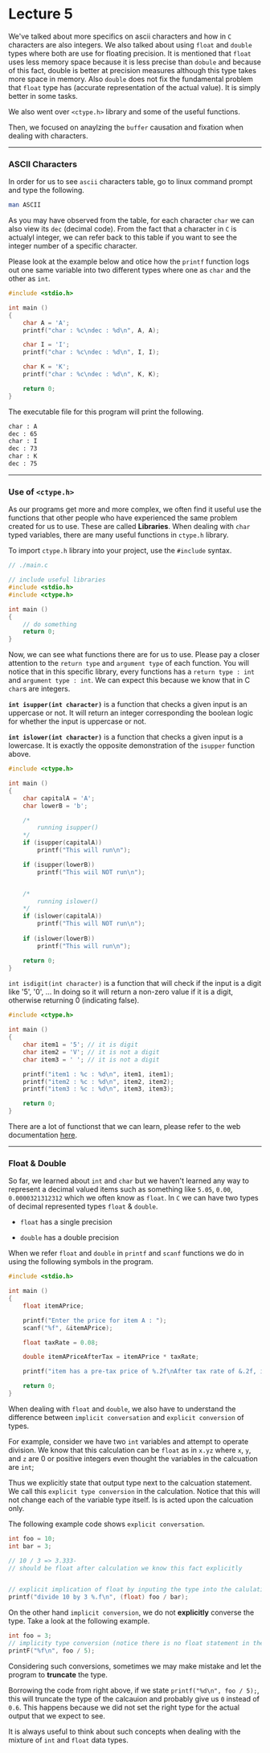 # Lecture 5

We've talked about more specifics on ascii characters and how in `C` characters are also integers. We also talked about using `float` and `double` types where both are use for floating precision. It is mentioned that `float` uses less memory space because it is less precise than `dobule` and because of this fact, double is better at precision measures although this type takes more space in memory. Also `double` does not fix the fundamental problem that `float` type has (accurate representation of the actual value). It is simply better in some tasks.

We also went over `<ctype.h>` library and some of the useful functions.

Then, we focused on anaylzing the `buffer` causation and fixation when dealing with characters.

---

### ASCII Characters

In order for us to see `ascii` characters table, go to linux command prompt and type the following.

```bash
man ASCII
```

As you may have observed from the table, for each character `char` we can also view its `dec` (decimal code). From the fact that a character in `C` is actualyl integer, we can refer back to this table if you want to see the integer number of a specific character.

Please look at the example below and otice how the `printf` function logs out one same variable into two different types where one as `char` and the other as `int`.

```c
#include <stdio.h>

int main ()
{
    char A = 'A';
    printf("char : %c\ndec : %d\n", A, A);

    char I = 'I';
    printf("char : %c\ndec : %d\n", I, I);

    char K = 'K';
    printf("char : %c\ndec : %d\n", K, K);

    return 0;
}
```

The executable file for this program will print the following.

```bash
char : A
dec : 65
char : I
dec : 73
char : K
dec : 75
```

--- 

### Use of `<ctype.h>`

As our programs get more and more complex, we often find it useful use the functions that other people who have experienced the same problem created for us to use. These are called **Libraries**. When dealing with `char` typed variables, there are many useful functions in `ctype.h` library. 

To import `ctype.h` library into your project, use the `#include` syntax.

```c
// ./main.c

// include useful libraries
#include <stdio.h>
#include <ctype.h>

int main ()
{
    // do something
    return 0;
}
```

Now, we can see what functions there are for us to use. Please pay a closer attention to the `return type` and `argument type` of each function. You will notice that in this specific library, every functions has a `return type : int` and `argument type : int`. We can expect this because we know that in C `char`s are integers.

**`int isupper(int character)`** is a function that checks a given input is an uppercase or not. It will return an integer corresponding the boolean logic for whether the input is uppercase or not.

**`int islower(int character)`** is a function that checks a given input is a lowercase. It is exactly the opposite demonstration of the `isupper` function above.

```c
#include <ctype.h>

int main ()
{
    char capitalA = 'A';
    char lowerB = 'b';

    /*
        running isupper()
    */
    if (isupper(capitalA))
        printf("This will run\n");

    if (isupper(lowerB))
        printf("This wiil NOT run\n");


    /*
        running islower()
    */
    if (islower(capitalA))
        printf("This will NOT run\n");
    
    if (islower(lowerB))
        printf("This will run\n");

    return 0;
}

```

`int isdigit(int character)` is a function that will check if the input is a digit like '5', '0', ... In doing so it will return a non-zero value if it is a digit, otherwise returning 0 (indicating false).

```c
#include <ctype.h>

int main ()
{
    char item1 = '5'; // it is digit
    char item2 = 'V'; // it is not a digit
    char item3 = ' '; // it is not a digit

    printf("item1 : %c : %d\n", item1, item1);
    printf("item2 : %c : %d\n", item2, item2);
    printf("item3 : %c : %d\n", item3, item3);

    return 0;
}
```

There are a lot of functionst that we can learn, please refer to the web documentation [here](https://www.tutorialspoint.com/c_standard_library/ctype_h.htm).

---

### Float & Double

So far, we learned about `int` and `char` but we haven't learned any way to represent a decimal valued items such as something like `5.05`, `0.00`, `0.0000321312312` which we often know as `float`. In `C` we can have two types of decimal represented types `float` & `double`. 

- `float` has a single precision

- `double` has a double precision


When we refer `float` and `double` in `printf` and `scanf` functions we do in using the following symbols in the program.

```c
#include <stdio.h>

int main ()
{
    float itemAPrice;

    printf("Enter the price for item A : ");
    scanf("%f", &itemAPrice);

    float taxRate = 0.08;

    double itemAPriceAfterTax = itemAPrice * taxRate;

    printf("item has a pre-tax price of %.2f\nAfter tax rate of &.2f, item A has price of &.2lf.\n", itemAPrice, taxRate, itemAPriceAfterTax);

    return 0;
}
```

When dealing with `float` and `double`, we also have to understand the difference between `implicit conversation` and `explicit conversion` of types. 

For example, consider we have two `int` variables and attempt to operate division. We know that this calculation can be `float` as in `x.yz` where `x`, `y`, and `z` are 0 or positive integers even thought the variables in the calcuation are `int`;

Thus we explicitly state that output type next to the calcuation statement. We call this `explicit type conversion` in the calculation. Notice that this will not change each of the variable type itself. Is is acted upon the calcuation only.

The following example code shows `explicit conversation`.

```c
int foo = 10;
int bar = 3;

// 10 / 3 => 3.333- 
// should be float after calculation we know this fact explicitly


// explicit implication of float by inputing the type into the calulation.
printf("divide 10 by 3 %.f\n", (float) foo / bar);

```
On the other hand `implicit conversion`, we do not **explicitly** converse the type. Take a look at the following example. 

```c
int foo = 3;
// implicity type conversion (notice there is no float statement in the calcuation)
printF("%f\n", foo / 5);
```

Considering such conversions, sometimes we may make mistake and let the program to **truncate** the type. 

Borrowing the code from right above, if we state `printf("%d\n", foo / 5);`, this will truncate the type of the calcauion and probably give us `0` instead of `0.6`. This happens because we did not set the right type for the actual output that we expect to see. 

It is always useful to think about such concepts when dealing with the mixture of `int` and `float` data types. 